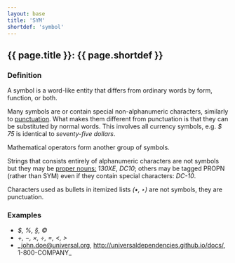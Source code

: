 ```yaml
---
layout: base
title: 'SYM'
shortdef: 'symbol'
---
```


## {{ page.title }}: {{ page.shortdef }}

### Definition

A symbol is a word-like entity that differs from ordinary words by form, function, or both.

Many symbols are or contain special non-alphanumeric characters, similarly to <a href="PUNCT.html">punctuation</a>.
What makes them different from punctuation is that they can be substituted by normal words.
This involves all currency symbols, e.g. _$ 75_ is identical to _seventy-five dollars_.

Mathematical operators form another group of symbols.

Strings that consists entirely of alphanumeric characters are not symbols but they may be <a href="PROPN">proper nouns:</a>
_130XE_, _DC10_; others may be tagged PROPN (rather than SYM) even if they contain special characters: _DC-10_.

Characters used as bullets in itemized lists _(•, ‣)_ are not symbols, they are punctuation.

### Examples

  - _$, %, §, ©_
  - _+, −, ×, ÷, =, <, >_
  - _john.doe@universal.org, http://universaldependencies.github.io/docs/, 1-800-COMPANY_
